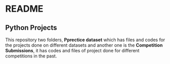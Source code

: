 # README

## Python Projects

This repository two folders, **Pprectice dataset** which has files and codes for the projects done on different datasets and
another one is the **Competition Submissions**, it has codes and files of project done for different competitions in the past.
